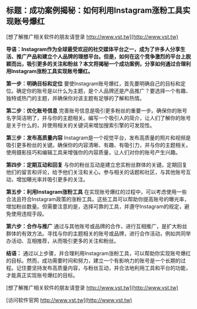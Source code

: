 ## **标题：成功案例揭秘：如何利用Instagram涨粉工具实现账号爆红**

[想了解推广相关软件的朋友请登录 http://www.vst.tw](http://www.vst.tw)

**导语：Instagram作为全球最受欢迎的社交媒体平台之一，成为了许多人分享生活、推广产品和建立个人品牌的理想平台。但是，如何在这个竞争激烈的平台上脱颖而出，吸引更多的关注和粉丝？本文将揭秘一个成功案例，分享如何通过合理利用Instagram涨粉工具实现账号爆红。**

**第一步：明确目标和定位**
要使Instagram账号爆红，首先要明确自己的目标和定位。确定你的账号是以什么为主题，是个人品牌还是产品推广？要选择一个有趣、独特或热门的主题，并确保你对该主题有足够的了解和热情。

**第二步：优化账号信息**
完善账号信息是吸引更多粉丝的重要一步。确保你的账号名字简洁明了，并与你的主题相关。编写一个吸引人的简介，让人们了解你的账号是关于什么的，并使用相关的关键词来增加搜索引擎的可发现性。

**第三步：发布高质量内容**
Instagram是一个视觉平台，发布高质量的照片和视频是吸引更多粉丝的关键。确保你的内容清晰、有趣、有吸引力，并与你的主题相关。使用摄影技巧和编辑工具来增强你的内容质量，让人们对你的账号产生兴趣。

**第四步：定期互动和回复**
与你的粉丝互动是建立忠实粉丝群体的关键。定期回复他们的留言和评论，给予他们关注和关心。参与相关的话题和社区，与其他账号互动，增加曝光率并吸引更多的关注。

**第五步：利用Instagram涨粉工具**
在实现账号爆红的过程中，可以考虑使用一些合法且符合Instagram政策的涨粉工具。这些工具可以帮助你提高账号的曝光率，增加粉丝数量。但需要注意的是，选择可靠的工具，并遵守Instagram的规定，避免使用违规手段。

**第六步：合作与推广**
通过与其他账号或品牌的合作，进行互相推广，是扩大粉丝群体的有效方法。寻找与你的主题相关的账号或品牌，进行合作活动，例如共同举办活动、互相推荐，从而吸引更多的关注和粉丝。

**结语：**
通过以上步骤，并合理利用Instagram涨粉工具，可以帮助你实现账号爆红的目标。然而，成功需要时间和努力，建立一个有影响力的账号是一个长期的过程。记住要坚持发布高质量内容，与粉丝互动，并合法地利用工具和平台的功能，才能真正实现账号爆红的目标。

[想了解推广相关软件的朋友请登录 http://www.vst.tw](http://www.vst.tw)


[访问软件官网 http://www.vst.tw](http://www.vst.tw)

